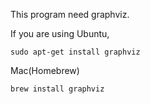 This program need graphviz.

If you are using Ubuntu,
```
sudo apt-get install graphviz
```

Mac(Homebrew)
```
brew install graphviz
```

